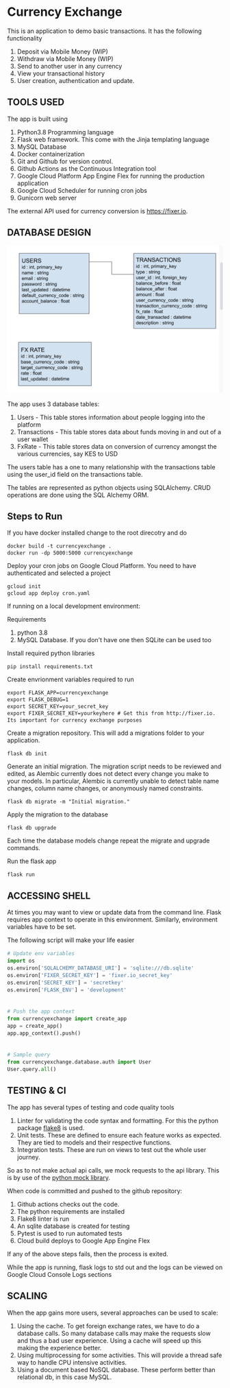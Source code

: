 # Currency Exchange

This is an application to demo basic transactions.
It has the following functionality
1. Deposit via Mobile Money (WIP)
2. Withdraw via Mobile Money (WIP)
3. Send to another user in any currency
4. View your transactional history
5. User creation, authentication and update.

## TOOLS USED
The app is built using 
1. Python3.8 Programming language
2. Flask web framework. This come with the Jinja templating language
3. MySQL Database 
4. Docker containerization
5. Git and Github for version control.
6. Github Actions as the Continuous Integration tool
7. Google Cloud Platform App Engine Flex for running the production application
8. Google Cloud Scheduler for running cron jobs
9. Gunicorn web server

The external API used for currency conversion is https://fixer.io. 

## DATABASE DESIGN
![Database Design](docs/images/db_design.png)

The app uses 3 database tables:
1. Users - This table stores information about people logging into the platform
2. Transactions - This table stores data about funds moving in and out of a user wallet
3. FxRate - This table stores data on conversion of currency amongst the various currencies, say KES to USD

The users table has a one to many relationship with the transactions table using the user_id field on the transactions table.

The tables are represented as python objects using SQLAlchemy. CRUD operations are done using the SQL Alchemy ORM.

## Steps to Run

If you have docker installed change to the root direcotry and do
```shell
docker build -t currencyexchange .
docker run -dp 5000:5000 currencyexchange
```

Deploy your cron jobs on Google Cloud Platform. You need to have authenticated and selected a project
```shell
gcloud init
gcloud app deploy cron.yaml
```

If running on a local development environment:

Requirements
1. python 3.8
2. MySQL Database. If you don't have one then SQLite can be used too

Install required python libraries
```shell
pip install requirements.txt
```

Create envrionment variables required to run
```shell
export FLASK_APP=currencyexchange
export FLASK_DEBUG=1
export SECRET_KEY=your_secret_key 
export FIXER_SECRET_KEY=yourkeyhere # Get this from http://fixer.io. Its important for currency exchange purposes
```

Create a migration repository. This will add a migrations folder to your application.
```shell
flask db init
```

Generate an initial migration. The migration script needs to be reviewed and edited, as Alembic currently does not detect every change you make to your models. In particular, Alembic is currently unable to detect table name changes, column name changes, or anonymously named constraints. 
```shell
flask db migrate -m "Initial migration."
```

Apply the migration to the database
```shell
flask db upgrade
```

Each time the database models change repeat the migrate and upgrade commands.


Run the flask app
```shell
flask run
```

## ACCESSING SHELL
At times you may want to view or update data from the command line. Flask requires app context to operate in this environment. Similarly, environment variables have to be set.

The following script will make your life easier

```python
# Update env variables
import os
os.environ['SQLALCHEMY_DATABASE_URI'] = 'sqlite:///db.sqlite'
os.environ['FIXER_SECRET_KEY'] = 'fixer.io_secret_key'
os.environ['SECRET_KEY'] = 'secretkey'
os.environ['FLASK_ENV'] = 'development' 


# Push the app context
from currencyexchange import create_app
app = create_app()
app.app_context().push()


# Sample query
from currencyexchange.database.auth import User
User.query.all()
```

## TESTING & CI
The app has several types of testing and code quality tools
1. Linter for validating the code syntax and formatting. For this the python package [flake8](http://flake8.pycqa.org) is used.
2. Unit tests. These are defined to ensure each feature works as expected. They are tied to models and their respective functions.
3. Integration tests. These are run on views to test out the whole user journey.

So as to not make actual api calls, we mock requests to the api library. This is by use of the [python mock library](https://realpython.com/python-mock-library/).

When code is committed and pushed to the github repository:
1. Github actions checks out the code.
2. The python requirements are installed
3. Flake8 linter is run
4. An sqlite database is created for testing
5. Pytest is used to run automated tests
6. Cloud build deploys to Google App Engine Flex

If any of the above steps fails, then the process is exited.

While the app is running, flask logs to std out and the logs can be viewed on Google Cloud Console Logs sections

## SCALING
When the app gains more users, several approaches can be used to scale:
1. Using the cache. To get foreign exchange rates, we have to do a database calls. So many database calls may make the requests slow and thus a bad user experience. Using a cache will speed up this making the experience better.
2. Using multiprocessing for some activities. This will provide a thread safe way to handle CPU intensive activities.
3. Using a document based NoSQL database. These perform better than relational db, in this case MySQL.

